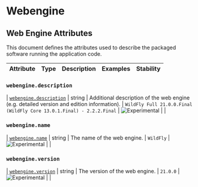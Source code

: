 <!--- Hugo front matter used to generate the website version of this page:
--->

<!-- NOTE: THIS FILE IS AUTOGENERATED. DO NOT EDIT BY HAND. -->
<!-- see templates/registry/markdown/attribute_namespace.md.j2 -->

# Webengine

## Web Engine Attributes

This document defines the attributes used to describe the packaged software running the application code.

| Attribute | Type | Description | Examples | Stability |
| --------- | ---- | ----------- | -------- | --------- |

### `webengine.description`

<a id="`webengine.description`"></a>

| [`webengine.description`](#`webengine.description`) | string | Additional description of the web engine (e.g. detailed version and edition information). | `WildFly Full 21.0.0.Final (WildFly Core 13.0.1.Final) - 2.2.2.Final` | ![Experimental](https://img.shields.io/badge/-experimental-blue) | |

### `webengine.name`

<a id="`webengine.name`"></a>

| [`webengine.name`](#`webengine.name`) | string | The name of the web engine. | `WildFly` | ![Experimental](https://img.shields.io/badge/-experimental-blue) | |

### `webengine.version`

<a id="`webengine.version`"></a>

| [`webengine.version`](#`webengine.version`) | string | The version of the web engine. | `21.0.0` | ![Experimental](https://img.shields.io/badge/-experimental-blue) | |
